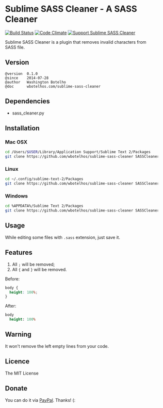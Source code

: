 # Sublime SASS Cleaner - A SASS Cleaner

[![Build Status](https://img.shields.io/travis/wbotelhos/sublime-sass-cleaner/master.svg)](https://travis-ci.org/wbotelhos/sublime-sass-cleaner "Travis CI")
[![Code Climate](https://codeclimate.com/github/wbotelhos/sublime-sass-cleaner.png)](https://codeclimate.com/github/wbotelhos/sublime-sass-cleaner "Code Climate")
[![Support Sublime SASS Cleaner](http://img.shields.io/gittip/wbotelhos.svg)](https://www.gittip.com/wbotelhos "Git Tip")

Sublime SASS Cleaner is a plugin that removes invalid characters from SASS file.

## Version

```
@version  0.1.0
@since    2014-07-28
@author   Washington Botelho
@doc      wbotelhos.com/sublime-sass-cleaner
```
## Dependencies

+ sass_cleaner.py

## Installation

### Mac OSX

```bash
cd /Users/$USER/Library/Application Support/Sublime Text 2/Packages
git clone https://github.com/wbotelhos/sublime-sass-cleaner SASSCleaner
```

### Linux

```bash
cd ~/.config/sublime-text-2/Packages
git clone https://github.com/wbotelhos/sublime-sass-cleaner SASSCleaner
```

### Windows

```bash
cd %APPDATA%/Sublime Text 2/Packages
git clone https://github.com/wbotelhos/sublime-sass-cleaner SASSCleaner
```

## Usage

While editing some files with `.sass` extension, just save it.

## Features

1) All `;` will be removed;
2) All `{` and `}` will be removed.

Before:

```css
body {
  height: 100%;
}
```

After:

```sass
body
  height: 100%

```

## Warning

It won't remove the left empty lines from your code.

## Licence

The MIT License

## Donate

You can do it via [PayPal](https://www.paypal.com/cgi-bin/webscr?cmd=_donations&business=X8HEP2878NDEG&item_name=Sublime%20SASS%20Cleaner). Thanks! (:
